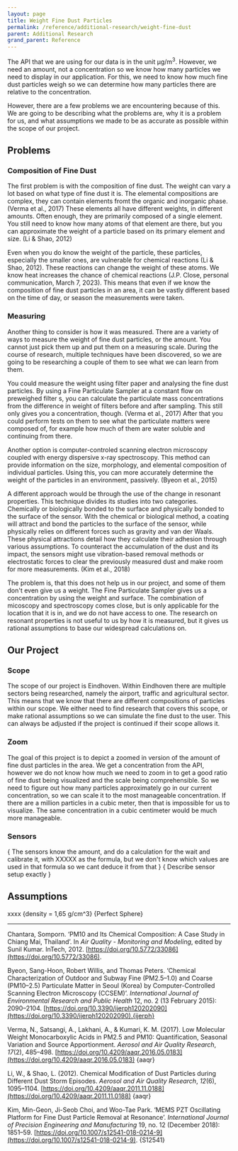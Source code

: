 ```yaml
---
layout: page
title: Weight Fine Dust Particles
permalink: /reference/additional-research/weight-fine-dust
parent: Additional Research
grand_parent: Reference
---
```

The API that we are using for our data is in the unit µg/m<sup>3</sup>. However, we need an amount, not a concentration so we know how many particles we need to display in our application. For this, we need to know how much fine dust particles weigh so we can determine how many particles there are relative to the concentration.

However, there are a few problems we are encountering because of this. We are going to be describing what the problems are, why it is a problem for us, and what assumptions we made to be as accurate as possible within the scope of our project.

## Problems
### Composition of Fine Dust
The first problem is with the composition of fine dust. The weight can vary a lot based on what type of fine dust it is. The elemental compositions are complex, they can contain elements fromt the organic and inorganic phase. (Verma et al., 2017) These elements all have different weights, in different amounts. Often enough, they are primarily composed of a single element. You still need to know how many atoms of that element are there, but you can approximate the weight of a particle based on its primary element and size. (Li & Shao, 2012)

Even when you do know the weight of the particle, these particles, especially the smaller ones, are vulnerable for chemical reactions (Li & Shao, 2012). These reactions can change the weight of these atoms. We know heat increases the chance of chemical reactions (J.P. Close, personal communication, March 7, 2023). This means that even if we know the composition of fine dust particles in an area, it can be vastly different based on the time of day, or season the measurements were taken. 

### Measuring
Another thing to consider is how it was measured. There are a variety of ways to measure the weight of fine dust particles, or the amount. You cannot just pick them up and put them on a measuring scale. During the course of research, multiple techniques have been discovered, so we are going to be researching a couple of them to see what we can learn from them. 

You could measure the weight using filter paper and analysing the fine dust particles. By using a Fine Particulate Sampler at a constant flow on preweighed filter s, you can calculate the particulate mass concentrations from the difference in weight of filters before and after sampling. This still only gives you a concentration, though. (Verma et al., 2017) After that you could perform tests on them to see what the particulate matters were composed of, for example how much of them are water soluble and continuing from there.

Another option is computer-controled scanning electron microscopy coupled with energy dispersive x-ray spectroscopy. This method can provide information on the size, morphology, and elemental composition of individual particles. Using this, you can more accurately determine the weight of the particles in an environment, passively. (Byeon et al., 2015)

A different approach would be through the use of the change in resonant properties. This technique divides its studies into two categories. Chemically or biologically bonded to the surface and physically bonded to the surface of the sensor. With the chemical or biological method, a coating will attract and bond the particles to the surface of the sensor, while physically relies on different forces such as gravity and van der Waals. These physical attractions detail how they calculate their adhesion through various assumptions. To counteract the accumulation of the dust and its impact, the sensors might use vibration-based removal methods or electrostatic forces to clear the previously measured dust and make room for more measurements. (Kim et al., 2018)

The problem is, that this does not help us in our project, and some of them don't even give us a weight. The Fine Particulate Sampler gives us a concentration by using the weight and surface. The combination of micoscopy and spectroscopy comes close, but is only applicable for the location that it is in, and we do not have access to one. The research on resonant properties is not useful to us by how it is measured, but it gives us rational assumptions to base our widespread calculations on.

## Our Project
### Scope
The scope of our project is Eindhoven. Within Eindhoven there are multiple sectors being researched, namely the airport, traffic and agricultural sector. This means that we know that there are different compositions of particles within our scope. We either need to find research that covers this scope, or make rational assumptions so we can simulate the fine dust to the user. This can always be adjusted if the project is continued if their scope allows it.

### Zoom
The goal of this project is to depict a zoomed in version of the amount of fine dust particles in the area. We get a concentration from the API, however we do not know how much we need to zoom in to get a good ratio of fine dust being visualized and the scale being comprehensible. So we need to figure out how many particles approximately go in our current concentration, so we can scale it to the most manageable concentration. If there are a million particles in a cubic meter, then that is impossible for us to visualize. The same concentration in a cubic centimeter would be much more manageable. 

### Sensors
{ The sensors know the amount, and do a calculation for the wait and calibrate it, with XXXXX as the formula, but we don't know which values are used in that formula so we cant deduce it from that }
{ Describe sensor setup exactly }


## Assumptions
xxxx
{density = 1,65 g/cm^3}
{Perfect Sphere}



---
Chantara, Somporn. ‘PM10 and Its Chemical Composition: A Case Study in Chiang Mai, Thailand’. In _Air Quality - Monitoring and Modeling_, edited by Sunil Kumar. InTech, 2012. [https://doi.org/10.5772/33086](https://doi.org/10.5772/33086).

Byeon, Sang-Hoon, Robert Willis, and Thomas Peters. ‘Chemical Characterization of Outdoor and Subway Fine (PM2.5–1.0) and Coarse (PM10–2.5) Particulate Matter in Seoul (Korea) by Computer-Controlled Scanning Electron Microscopy (CCSEM)’. _International Journal of Environmental Research and Public Health_ 12, no. 2 (13 February 2015): 2090–2104. [https://doi.org/10.3390/ijerph120202090](https://doi.org/10.3390/ijerph120202090).{ijerph}

Verma, N., Satsangi, A., Lakhani, A., & Kumari, K. M. (2017). Low Molecular Weight Monocarboxylic Acids in PM2.5 and PM10: Quantification, Seasonal Variation and Source Apportionment. _Aerosol and Air Quality Research_, _17_(2), 485–498. [https://doi.org/10.4209/aaqr.2016.05.0183](https://doi.org/10.4209/aaqr.2016.05.0183) {aaqr}

Li, W., & Shao, L. (2012). Chemical Modification of Dust Particles during Different Dust Storm Episodes. _Aerosol and Air Quality Research_, _12_(6), 1095–1104. [https://doi.org/10.4209/aaqr.2011.11.0188](https://doi.org/10.4209/aaqr.2011.11.0188) {aaqr}

Kim, Min-Geon, Ji-Seob Choi, and Woo-Tae Park. ‘MEMS PZT Oscillating Platform for Fine Dust Particle Removal at Resonance’. _International Journal of Precision Engineering and Manufacturing_ 19, no. 12 (December 2018): 1851–59. [https://doi.org/10.1007/s12541-018-0214-9](https://doi.org/10.1007/s12541-018-0214-9). {S12541}

